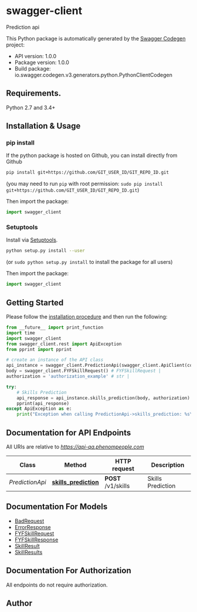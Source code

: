 # swagger-client
Prediction api 

This Python package is automatically generated by the [Swagger Codegen](https://github.com/swagger-api/swagger-codegen) project:

- API version: 1.0.0
- Package version: 1.0.0
- Build package: io.swagger.codegen.v3.generators.python.PythonClientCodegen

## Requirements.

Python 2.7 and 3.4+

## Installation & Usage
### pip install

If the python package is hosted on Github, you can install directly from Github

```sh
pip install git+https://github.com/GIT_USER_ID/GIT_REPO_ID.git
```
(you may need to run `pip` with root permission: `sudo pip install git+https://github.com/GIT_USER_ID/GIT_REPO_ID.git`)

Then import the package:
```python
import swagger_client 
```

### Setuptools

Install via [Setuptools](http://pypi.python.org/pypi/setuptools).

```sh
python setup.py install --user
```
(or `sudo python setup.py install` to install the package for all users)

Then import the package:
```python
import swagger_client
```

## Getting Started

Please follow the [installation procedure](#installation--usage) and then run the following:

```python
from __future__ import print_function
import time
import swagger_client
from swagger_client.rest import ApiException
from pprint import pprint

# create an instance of the API class
api_instance = swagger_client.PredictionApi(swagger_client.ApiClient(configuration))
body = swagger_client.FYFSkillRequest() # FYFSkillRequest | 
authorization = 'authorization_example' # str | 

try:
    # Skills Prediction
    api_response = api_instance.skills_prediction(body, authorization)
    pprint(api_response)
except ApiException as e:
    print("Exception when calling PredictionApi->skills_prediction: %s\n" % e)
```

## Documentation for API Endpoints

All URIs are relative to *https://api-qa.phenompeople.com*

Class | Method | HTTP request | Description
------------ | ------------- | ------------- | -------------
*PredictionApi* | [**skills_prediction**](docs/PredictionApi.md#skills_prediction) | **POST** /v1/skills | Skills Prediction

## Documentation For Models

 - [BadRequest](docs/BadRequest.md)
 - [ErrorResponse](docs/ErrorResponse.md)
 - [FYFSkillRequest](docs/FYFSkillRequest.md)
 - [FYFSkillResponse](docs/FYFSkillResponse.md)
 - [SkillResult](docs/SkillResult.md)
 - [SkillResults](docs/SkillResults.md)

## Documentation For Authorization

 All endpoints do not require authorization.


## Author


